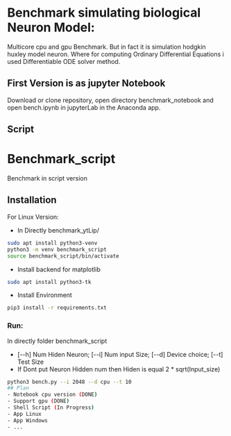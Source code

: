 # Benchmark simulating biological Neuron Model:
Multicore cpu and gpu Benchmark. But in fact it is simulation hodgkin huxley model neuron. Where for computing Ordinary Differential Equations i used Differentiable ODE solver method.
## First Version is as jupyter Notebook
Download or clone repository, open directory benchmark_notebook and open  bench.ipynb in jupyterLab in the Anaconda app.
## Script
# Benchmark_script
Benchmark in script version
## Installation
For Linux Version:
- In Directly benchmark_ytLip/
```bash
sudo apt install python3-venv
python3 -m venv benchmark_script
source benchmark_script/bin/activate 
```
- Install backend for matplotlib
```bash
sudo apt install python3-tk
```
- Install Environment
```bash
pip3 install -r requirements.txt
```
### Run:
In directly folder benchmark_script
- [--h] Num Hiden Neuron; [--i] Num input Size; [--d] Device choice; [--t] Test Size
- If Dont put Neuron Hidden num then Hiden is equal 2 * sqrt(Input_size)
```bash
python3 bench.py --i 2048 --d cpu --t 10
## Plan
- Notebook cpu version (DONE)
- Support gpu (DONE)
- Shell Script (In Progress)
- App Linux
- App Windows
- ...
